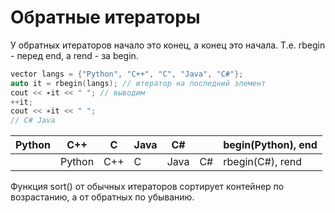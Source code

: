 # Обратные итераторы
У обратных итераторов начало это конец, а конец это начала. Т.е. rbegin - перед end, а rend - за begin. 

```cpp
vector langs = {"Python", "C++", "C", "Java", "C#"}; 
auto it = rbegin(langs); // итератор на последний элемент 
cout << ∗it << " "; // выводим 
++it; 
cout << ∗it << " "; 
// C# Java
```

| Python | C++    | C   | Java | C#   |     | begin(Python), end |
| ------ | ------ | --- | ---- | ---- | --- | ------------------ |
|        | Python | C++ | C    | Java | C#  | rbegin(C#), rend   | 

Функция sort() от обычных итераторов сортирует контейнер по возрастанию, а от обратных по убыванию.